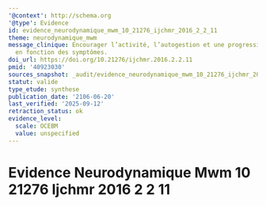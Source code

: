 ```yaml
---
'@context': http://schema.org
'@type': Evidence
id: evidence_neurodynamique_mwm_10_21276_ijchmr_2016_2_2_11
theme: neurodynamique_mwm
message_clinique: Encourager l’activité, l’autogestion et une progression graduée
  en fonction des symptômes.
doi_url: https://doi.org/10.21276/ijchmr.2016.2.2.11
pmid: '40923030'
sources_snapshot: _audit/evidence_neurodynamique_mwm_10_21276_ijchmr_2016_2_2_11.json
statut: valide
type_etude: synthese
publication_date: '2106-06-20'
last_verified: '2025-09-12'
retraction_status: ok
evidence_level:
  scale: OCEBM
  value: unspecified
---
```

# Evidence Neurodynamique Mwm 10 21276 Ijchmr 2016 2 2 11

